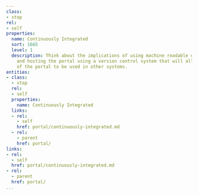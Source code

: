 ```yaml
---
class:
- stop
rel:
- self
properties:
  name: Continuously Integrated
  sort: 1665
  level: 1
  description: Think about the implications of using machine readable definitions,
    and hosting the portal using a version control system that will allow elements
    of the portal to be used in other systems.
entities:
- class:
  - stop
  rel:
  - self
  properties:
    name: Continuously Integrated
  links:
  - rel:
    - self
    href: portal/continuously-integrated.md
  - rel:
    - parent
    href: portal/
links:
- rel:
  - self
  href: portal/continuously-integrated.md
- rel:
  - parent
  href: portal/
...
```

